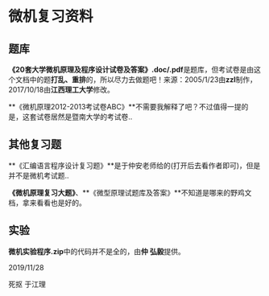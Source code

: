 # 微机复习资料

## 题库

**《20套大学微机原理及程序设计试卷及答案》.doc/.pdf**是题库，但考试卷是由这个文档中的题**打乱、重排**的，所以尽力去做题吧！来源：2005/1/23由**zzl**制作，2017/10/18由**江西理工大学**修改。

**《微机原理2012-2013考试卷ABC》**不需要我解释了吧？不过值得一提的是，这套试卷居然是暨南大学的考试卷..

## 其他复习题

**《汇编语言程序设计复习题》**是于仲安老师给的(打开后去看作者即可)，但是并不是微机考试题..

**《微机原理复习大题》**、**《微型原理试题库及答案》**不知道是哪来的野鸡文档，拿来看看也是好的。

## 实验

**微机实验程序.zip**中的代码并不是全的，由**仲 弘毅**提供。

2019/11/28

死抠 于江理